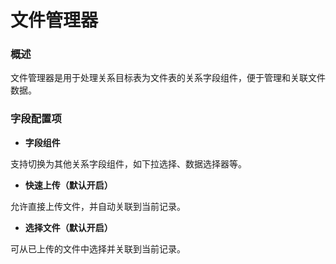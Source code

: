 # 文件管理器

### 概述

文件管理器是用于处理关系目标表为文件表的关系字段组件，便于管理和关联文件数据。

### 字段配置项

- **字段组件**

支持切换为其他关系字段组件，如下拉选择、数据选择器等。

- **快速上传（默认开启）**

允许直接上传文件，并自动关联到当前记录。

- **选择文件（默认开启）**

可从已上传的文件中选择并关联到当前记录。